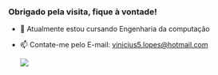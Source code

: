 ### Obrigado pela visita, fique à vontade!

- 🌱 Atualmente estou cursando Engenharia da computação
- 📫 Contate-me pelo E-mail: vinicius5.lopes@hotmail.com

    <picture>
  <source
    srcset="https://github-readme-stats.vercel.app/api?username=Vinelo0&show_icons=true&hide=contribs,prs&cache_seconds=86400&theme=solarized-dark"
    media="(prefers-color-scheme: dark)"
  />
  <source
    srcset="https://github-readme-stats.vercel.app/api?username=Vinelo0&show_icons=true&hide=contribs,prs&cache_seconds=86400&theme=solarized-dark"
    media="(prefers-color-scheme: light), (prefers-color-scheme: no-preference)"
  />
  <img src="https://github-readme-stats.vercel.app/api?username=Vinelo0&show_icons=true&hide=contribs,prs&cache_seconds=86400&theme=solarized-dark" />
</picture>
